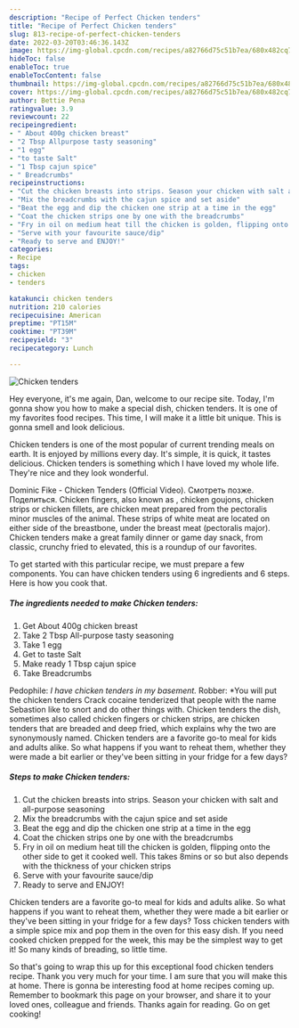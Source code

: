 ```yaml
---
description: "Recipe of Perfect Chicken tenders"
title: "Recipe of Perfect Chicken tenders"
slug: 813-recipe-of-perfect-chicken-tenders
date: 2022-03-20T03:46:36.143Z
image: https://img-global.cpcdn.com/recipes/a82766d75c51b7ea/680x482cq70/chicken-tenders-recipe-main-photo.jpg
hideToc: false
enableToc: true
enableTocContent: false
thumbnail: https://img-global.cpcdn.com/recipes/a82766d75c51b7ea/680x482cq70/chicken-tenders-recipe-main-photo.jpg
cover: https://img-global.cpcdn.com/recipes/a82766d75c51b7ea/680x482cq70/chicken-tenders-recipe-main-photo.jpg
author: Bettie Pena
ratingvalue: 3.9
reviewcount: 22
recipeingredient:
- " About 400g chicken breast"
- "2 Tbsp Allpurpose tasty seasoning"
- "1 egg"
- "to taste Salt"
- "1 Tbsp cajun spice"
- " Breadcrumbs"
recipeinstructions:
- "Cut the chicken breasts into strips. Season your chicken with salt and all-purpose seasoning"
- "Mix the breadcrumbs with the cajun spice and set aside"
- "Beat the egg and dip the chicken one strip at a time in the egg"
- "Coat the chicken strips one by one with the breadcrumbs"
- "Fry in oil on medium heat till the chicken is golden, flipping onto the other side to get it cooked well. This takes 8mins or so but also depends with the thickness of your chicken strips"
- "Serve with your favourite sauce/dip"
- "Ready to serve and ENJOY!"
categories:
- Recipe
tags:
- chicken
- tenders

katakunci: chicken tenders 
nutrition: 210 calories
recipecuisine: American
preptime: "PT15M"
cooktime: "PT39M"
recipeyield: "3"
recipecategory: Lunch

---
```



![Chicken tenders](https://img-global.cpcdn.com/recipes/a82766d75c51b7ea/680x482cq70/chicken-tenders-recipe-main-photo.jpg)

Hey everyone, it's me again, Dan, welcome to our recipe site. Today, I'm gonna show you how to make a special dish, chicken tenders. It is one of my favorites food recipes. This time, I will make it a little bit unique. This is gonna smell and look delicious.

Chicken tenders is one of the most popular of current trending meals on earth. It is enjoyed by millions every day. It's simple, it is quick, it tastes delicious. Chicken tenders is something which I have loved my whole life. They're nice and they look wonderful.

Dominic Fike - Chicken Tenders (Official Video). Смотреть позже. Поделиться. Chicken fingers, also known as , chicken goujons, chicken strips or chicken fillets, are chicken meat prepared from the pectoralis minor muscles of the animal. These strips of white meat are located on either side of the breastbone, under the breast meat (pectoralis major). Chicken tenders make a great family dinner or game day snack, from classic, crunchy fried to elevated, this is a roundup of our favorites.


To get started with this particular recipe, we must prepare a few components. You can have chicken tenders using 6 ingredients and 6 steps. Here is how you cook that.

<!--inarticleads1-->

##### The ingredients needed to make Chicken tenders:

1. Get  About 400g chicken breast
1. Take 2 Tbsp All-purpose tasty seasoning
1. Take 1 egg
1. Get to taste Salt
1. Make ready 1 Tbsp cajun spice
1. Take  Breadcrumbs


Pedophile: *I have chicken tenders in my basement.* Robber: *You will put the chicken tenders Crack cocaine tenderized that people with the name Sebastion like to snort and do other things with. Chicken tenders the dish, sometimes also called chicken fingers or chicken strips, are chicken tenders that are breaded and deep fried, which explains why the two are synonymously named. Chicken tenders are a favorite go-to meal for kids and adults alike. So what happens if you want to reheat them, whether they were made a bit earlier or they&#39;ve been sitting in your fridge for a few days? 

<!--inarticleads2-->

##### Steps to make Chicken tenders:

1. Cut the chicken breasts into strips. Season your chicken with salt and all-purpose seasoning
1. Mix the breadcrumbs with the cajun spice and set aside
1. Beat the egg and dip the chicken one strip at a time in the egg
1. Coat the chicken strips one by one with the breadcrumbs
1. Fry in oil on medium heat till the chicken is golden, flipping onto the other side to get it cooked well. This takes 8mins or so but also depends with the thickness of your chicken strips
1. Serve with your favourite sauce/dip
1. Ready to serve and ENJOY!

Chicken tenders are a favorite go-to meal for kids and adults alike. So what happens if you want to reheat them, whether they were made a bit earlier or they&#39;ve been sitting in your fridge for a few days? Toss chicken tenders with a simple spice mix and pop them in the oven for this easy dish. If you need cooked chicken prepped for the week, this may be the simplest way to get it! So many kinds of breading, so little time. 

So that's going to wrap this up for this exceptional food chicken tenders recipe. Thank you very much for your time. I am sure that you will make this at home. There is gonna be interesting food at home recipes coming up. Remember to bookmark this page on your browser, and share it to your loved ones, colleague and friends. Thanks again for reading. Go on get cooking!
